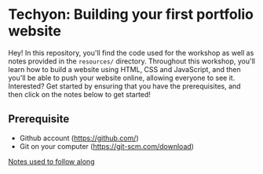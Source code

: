 # Techyon: Building your first portfolio website

Hey! In this repository, you'll find the code used for the workshop as well as notes provided in the `resources/` directory. Throughout this workshop, you'll learn how to build a website using HTML, CSS and JavaScript, and then you'll be able to push your website online, allowing everyone to see it. Interested? Get started by ensuring that you have the prerequisites, and then click on the notes below to get started!

## Prerequisite

- Github account (https://github.com/)
- Git on your computer (https://git-scm.com/download)

[Notes used to follow along](https://github.com/andytechyon/techyon/blob/master/resources/01-Setup.md)
